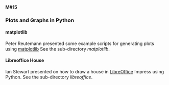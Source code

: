 #### M#15

### Plots and Graphs in Python

#### matplotlib

Peter Reutemann presented some example scripts for generating plots using [matplotlib](http://matplotlib.org/)
See the sub-directory *matplotlib*.


#### Libreoffice House

Ian Stewart presented on how to draw a house in [LibreOffice](http://www.libreoffice.org/) Impress using Python. See the sub-directory *libreoffice*.
